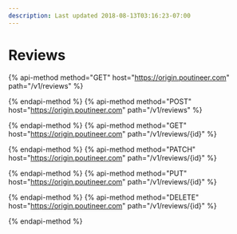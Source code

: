 ```yaml
---
description: Last updated 2018-08-13T03:16:23-07:00
---
```


# Reviews

{% api-method method="GET" host="https://origin.poutineer.com" path="/v1/reviews" %}

{% endapi-method %}
{% api-method method="POST" host="https://origin.poutineer.com" path="/v1/reviews" %}

{% endapi-method %}
{% api-method method="GET" host="https://origin.poutineer.com" path="/v1/reviews/{id}" %}

{% endapi-method %}
{% api-method method="PATCH" host="https://origin.poutineer.com" path="/v1/reviews/{id}" %}

{% endapi-method %}
{% api-method method="PUT" host="https://origin.poutineer.com" path="/v1/reviews/{id}" %}

{% endapi-method %}
{% api-method method="DELETE" host="https://origin.poutineer.com" path="/v1/reviews/{id}" %}

{% endapi-method %}

